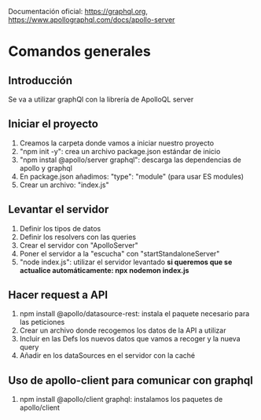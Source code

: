 Documentación oficial: https://graphql.org, https://www.apollographql.com/docs/apollo-server

# Comandos generales

## Introducción
Se va a utilizar graphQl con la librería de ApolloQL server

## Iniciar el proyecto
1. Creamos la carpeta donde vamos a iniciar nuestro proyecto
2. "npm init -y": crea un archivo package.json estándar de inicio
3. "npm instal @apollo/server graphql": descarga las dependencias de apollo y graphql
4. En package.json añadimos: "type": "module" (para usar ES modules)
5. Crear un archivo: "index.js"

## Levantar el servidor
1. Definir los tipos de datos
2. Definir los resolvers con las queries
3. Crear el servidor con "ApolloServer"
4. Poner el servidor a la "escucha" con "startStandaloneServer"
5. "node index.js": utilizar el servidor levantado 
    **si queremos que se actualice automáticamente: npx nodemon index.js**

## Hacer request a API
1. npm install @apollo/datasource-rest: instala el paquete necesario para las peticiones
2. Crear un archivo donde recogemos los datos de la API a utilizar
3. Incluir en las Defs los nuevos datos que vamos a recoger y la nueva query
4. Añadir en los dataSources en el servidor con la caché

## Uso de apollo-client para comunicar con graphql
1. npm install @apollo/client graphql: instalamos los paquetes de apollo/client